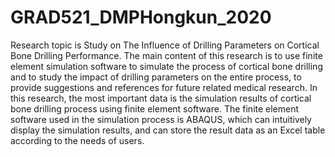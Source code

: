 # GRAD521_DMPHongkun_2020
Research topic is Study on The Influence of Drilling Parameters on Cortical Bone Drilling Performance. 
The main content of this research is to use finite element simulation software to simulate the process of cortical bone drilling and to study the impact of drilling parameters on the entire process, to provide suggestions and references for future related medical research.
In this research, the most important data is the simulation results of cortical bone drilling process using finite element software. 
The finite element software used in the simulation process is ABAQUS, which can intuitively display the simulation results, and can store the result data as an Excel table according to the needs of users.
